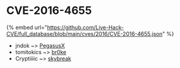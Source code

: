 # CVE-2016-4655
{% embed url="https://github.com/Live-Hack-CVE/full_database/blob/main/cves/2016/CVE-2016-4655.json" %}

* jndok ~> [PegasusX](https://www.alice-snow.ru/2016/database/cve-2016-4655/pegasusx-jndok)
* tomitokics ~> [br0ke](https://www.alice-snow.ru/2016/database/cve-2016-4655/br0ke-tomitokics)
* Cryptiiiic ~> [skybreak](https://www.alice-snow.ru/2016/database/cve-2016-4655/skybreak-cryptiiiic)